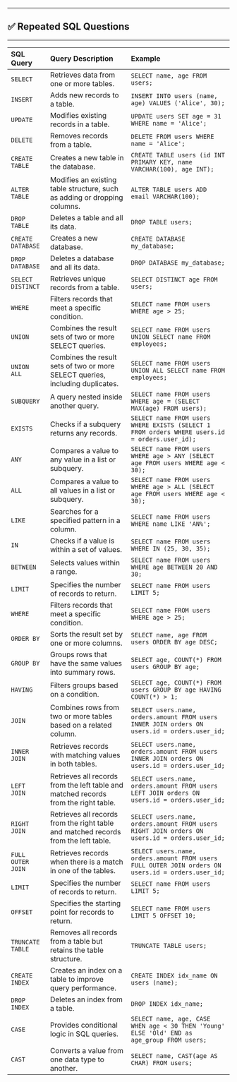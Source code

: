 
---

## ✅ Repeated SQL Questions 

---
| SQL Query       | Query Description                                                   | Example                                                                                                  |
| :-------------- | :------------------------------------------------------------------ | :------------------------------------------------------------------------------------------------------- |
| `SELECT`        | Retrieves data from one or more tables.                             | `SELECT name, age FROM users;`                                                                           |
| `INSERT`        | Adds new records to a table.                                        | `INSERT INTO users (name, age) VALUES ('Alice', 30);`                                                    |
| `UPDATE`        | Modifies existing records in a table.                               | `UPDATE users SET age = 31 WHERE name = 'Alice';`                                                        |
| `DELETE`        | Removes records from a table.                                       | `DELETE FROM users WHERE name = 'Alice';`                                                                |
| `CREATE TABLE`  | Creates a new table in the database.                                | `CREATE TABLE users (id INT PRIMARY KEY, name VARCHAR(100), age INT);`                                  |
| `ALTER TABLE`   | Modifies an existing table structure, such as adding or dropping columns. | `ALTER TABLE users ADD email VARCHAR(100);`                                                              |
| `DROP TABLE`    | Deletes a table and all its data.                                   | `DROP TABLE users;`                                                                                      |
| `CREATE DATABASE` | Creates a new database.                                             | `CREATE DATABASE my_database;`                                                                           |
| `DROP DATABASE` | Deletes a database and all its data.                                | `DROP DATABASE my_database;`                                                                             |
| `SELECT DISTINCT` | Retrieves unique records from a table.                              | `SELECT DISTINCT age FROM users;`                                                                        |
| `WHERE`         | Filters records that meet a specific condition.                     | `SELECT name FROM users WHERE age > 25;`                                                                 |
| `UNION`     | Combines the result sets of two or more SELECT queries.              | `SELECT name FROM users UNION SELECT name FROM employees;`                                               |
| `UNION ALL` | Combines the result sets of two or more SELECT queries, including duplicates. | `SELECT name FROM users UNION ALL SELECT name FROM employees;`                                           |
| `SUBQUERY`  | A query nested inside another query.                                 | `SELECT name FROM users WHERE age = (SELECT MAX(age) FROM users);`                                       |
| `EXISTS`    | Checks if a subquery returns any records.                            | `SELECT name FROM users WHERE EXISTS (SELECT 1 FROM orders WHERE users.id = orders.user_id);`            |
| `ANY`       | Compares a value to any value in a list or subquery.                 | `SELECT name FROM users WHERE age > ANY (SELECT age FROM users WHERE age < 30);`                         |
| `ALL`       | Compares a value to all values in a list or subquery.                | `SELECT name FROM users WHERE age > ALL (SELECT age FROM users WHERE age < 30);`                         |
| `LIKE`      | Searches for a specified pattern in a column.                        | `SELECT name FROM users WHERE name LIKE 'AN%';`                                                          |
| `IN`        | Checks if a value is within a set of values.                         | `SELECT name FROM users WHERE IN (25, 30, 35);`                                                          |
| `BETWEEN`   | Selects values within a range.                                       | `SELECT name FROM users WHERE age BETWEEN 20 AND 30;`                                                    |
| `LIMIT`     | Specifies the number of records to return.                           | `SELECT name FROM users LIMIT 5;`                                                                        |
| `WHERE`         | Filters records that meet a specific condition.                        | `SELECT name FROM users WHERE age > 25;`                                                                 |
| `ORDER BY`      | Sorts the result set by one or more columns.                           | `SELECT name, age FROM users ORDER BY age DESC;`                                                         |
| `GROUP BY`      | Groups rows that have the same values into summary rows.               | `SELECT age, COUNT(*) FROM users GROUP BY age;`                                                          |
| `HAVING`        | Filters groups based on a condition.                                   | `SELECT age, COUNT(*) FROM users GROUP BY age HAVING COUNT(*) > 1;`                                      |
| `JOIN`          | Combines rows from two or more tables based on a related column.       | `SELECT users.name, orders.amount FROM users INNER JOIN orders ON users.id = orders.user_id;`           |
| `INNER JOIN`    | Retrieves records with matching values in both tables.                 | `SELECT users.name, orders.amount FROM users INNER JOIN orders ON users.id = orders.user_id;`           |
| `LEFT JOIN`     | Retrieves all records from the left table and matched records from the right table. | `SELECT users.name, orders.amount FROM users LEFT JOIN orders ON users.id = orders.user_id;`            |
| `RIGHT JOIN`    | Retrieves all records from the right table and matched records from the left table. | `SELECT users.name, orders.amount FROM users RIGHT JOIN orders ON users.id = orders.user_id;`           |
| `FULL OUTER JOIN` | Retrieves records when there is a match in one of the tables.          | `SELECT users.name, orders.amount FROM users FULL OUTER JOIN orders ON users.id = orders.user_id;`      |
| `LIMIT`      | Specifies the number of records to return.                           | `SELECT name FROM users LIMIT 5;`                                                          |
| `OFFSET`     | Specifies the starting point for records to return.                  | `SELECT name FROM users LIMIT 5 OFFSET 10;`                                                |
| `TRUNCATE TABLE` | Removes all records from a table but retains the table structure.    | `TRUNCATE TABLE users;`                                                                    |
| `CREATE INDEX` | Creates an index on a table to improve query performance.            | `CREATE INDEX idx_name ON users (name);`                                                   |
| `DROP INDEX` | Deletes an index from a table.                                       | `DROP INDEX idx_name;`                                                                     |
| `CASE`       | Provides conditional logic in SQL queries.                           | `SELECT name, age, CASE WHEN age < 30 THEN 'Young' ELSE 'Old' END as age_group FROM users;` |
| `CAST`       | Converts a value from one data type to another.                      | `SELECT name, CAST(age AS CHAR) FROM users;`                                               |